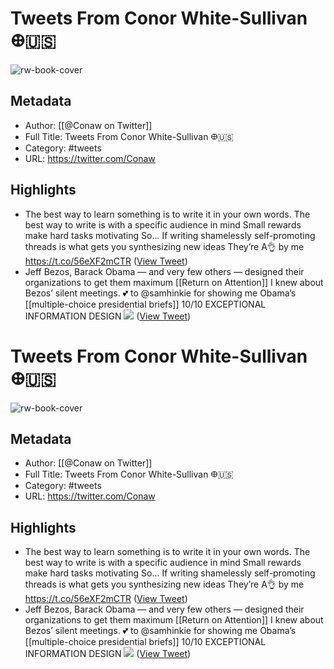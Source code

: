 # Tweets From Conor White-Sullivan 𐃏🇺🇸

![rw-book-cover](https://pbs.twimg.com/profile_images/1327975905780670464/gbBmU0Gf.jpg)

## Metadata
- Author: [[@Conaw on Twitter]]
- Full Title: Tweets From Conor White-Sullivan 𐃏🇺🇸
- Category: #tweets
- URL: https://twitter.com/Conaw

## Highlights
- The best way to learn something is to write it in your own words.
  The best way to write is with a specific audience in mind
  Small rewards make hard tasks motivating
  So...
  If writing shamelessly self-promoting threads is what gets you synthesizing new ideas
  They’re A👌 by me https://t.co/56eXF2mCTR ([View Tweet](https://twitter.com/Conaw/status/1397449437379715073))
- Jeff Bezos, Barack Obama — and very few others — designed their organizations to get them maximum [[Return on Attention]]
  I knew about Bezos’ silent meetings. 
  💕 to @samhinkie for showing me Obama’s [[multiple-choice presidential briefs]]
  10/10 EXCEPTIONAL INFORMATION DESIGN 
  ![](https://pbs.twimg.com/media/E21Ey4oXEAUOvks.jpg) ([View Tweet](https://twitter.com/Conaw/status/1399850705435955200))
# Tweets From Conor White-Sullivan 𐃏🇺🇸

![rw-book-cover](https://pbs.twimg.com/profile_images/1327975905780670464/gbBmU0Gf.jpg)

## Metadata
- Author: [[@Conaw on Twitter]]
- Full Title: Tweets From Conor White-Sullivan 𐃏🇺🇸
- Category: #tweets
- URL: https://twitter.com/Conaw

## Highlights
- The best way to learn something is to write it in your own words.
  The best way to write is with a specific audience in mind
  Small rewards make hard tasks motivating
  So...
  If writing shamelessly self-promoting threads is what gets you synthesizing new ideas
  They’re A👌 by me https://t.co/56eXF2mCTR ([View Tweet](https://twitter.com/Conaw/status/1397449437379715073))
- Jeff Bezos, Barack Obama — and very few others — designed their organizations to get them maximum [[Return on Attention]]
  I knew about Bezos’ silent meetings. 
  💕 to @samhinkie for showing me Obama’s [[multiple-choice presidential briefs]]
  10/10 EXCEPTIONAL INFORMATION DESIGN 
  ![](https://pbs.twimg.com/media/E21Ey4oXEAUOvks.jpg) ([View Tweet](https://twitter.com/Conaw/status/1399850705435955200))
